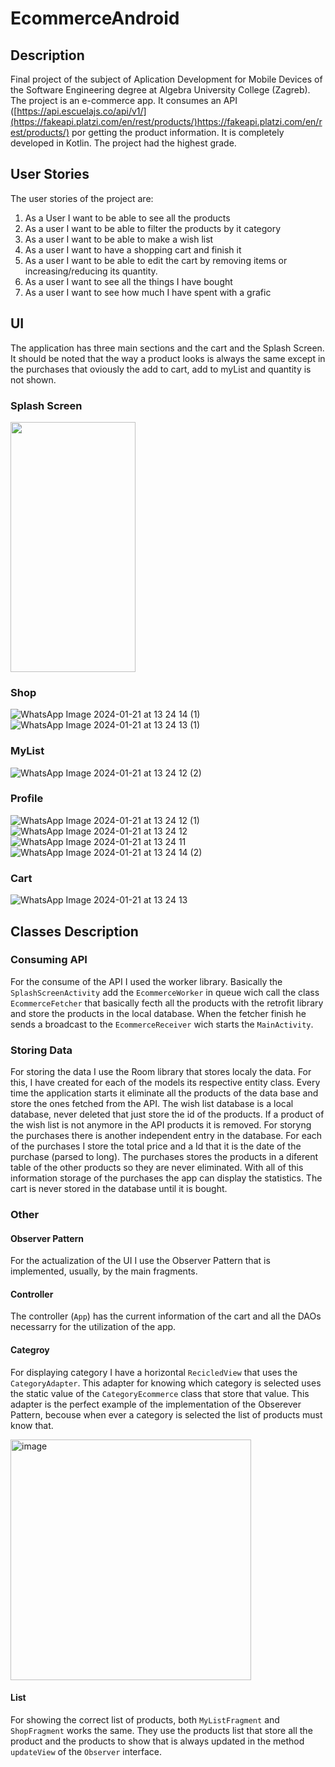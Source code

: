 # EcommerceAndroid
 
## Description

Final project of the subject of Aplication Development for Mobile Devices of the Software Engineering degree at Algebra University College (Zagreb). The project is an e-commerce app. It consumes an API ([https://api.escuelajs.co/api/v1/](https://fakeapi.platzi.com/en/rest/products/)https://fakeapi.platzi.com/en/rest/products/) por getting the product information. It is completely developed in Kotlin. The project had the highest grade.

## User Stories

The user stories of the project are: 
 1. As a User I want to be able to see all the products
 2. As a user I want to be able to filter the products by it category
 3. As a user I want to be able to make a wish list
 4. As a user I want to have a shopping cart and finish it
 5. As a user I want to be able to edit the cart by removing items or increasing/reducing its quantity.
 6. As a user I want to see all the things I have bought
 7. As a user I want to see how much I have spent with a grafic

## UI
The application has three main sections and the cart and the Splash Screen. It should be noted that the way a product looks is always the same except in the purchases that oviously the add to cart, add to myList and quantity is not shown.

### Splash Screen

<img src="https://github.com/MrCharlesSG/EcommerceAndroid/assets/94635721/2e1f459b-dede-44b6-b307-1f88f3068f62" width="200" height="400" />

### Shop

![WhatsApp Image 2024-01-21 at 13 24 14 (1)](https://github.com/MrCharlesSG/EcommerceAndroid/assets/94635721/1ae9e2a5-9af5-40ca-b997-696d0229bbbf)
![WhatsApp Image 2024-01-21 at 13 24 13 (1)](https://github.com/MrCharlesSG/EcommerceAndroid/assets/94635721/f9f2dd24-0740-422d-a61b-a485d4446019)

### MyList

![WhatsApp Image 2024-01-21 at 13 24 12 (2)](https://github.com/MrCharlesSG/EcommerceAndroid/assets/94635721/756a2afa-5036-4a4a-8bd3-f55df21c2545)


### Profile

![WhatsApp Image 2024-01-21 at 13 24 12 (1)](https://github.com/MrCharlesSG/EcommerceAndroid/assets/94635721/7e93aa22-311e-456f-8b50-ddeea54abd0a)
![WhatsApp Image 2024-01-21 at 13 24 12](https://github.com/MrCharlesSG/EcommerceAndroid/assets/94635721/79ceffe1-5399-4129-9f30-4a03ee1a9a25)
![WhatsApp Image 2024-01-21 at 13 24 11](https://github.com/MrCharlesSG/EcommerceAndroid/assets/94635721/c0dbee2f-b88f-439c-9ca3-8042b8af8444)
![WhatsApp Image 2024-01-21 at 13 24 14 (2)](https://github.com/MrCharlesSG/EcommerceAndroid/assets/94635721/18098150-6069-4190-a372-a5319e106880)


### Cart

![WhatsApp Image 2024-01-21 at 13 24 13](https://github.com/MrCharlesSG/EcommerceAndroid/assets/94635721/56af573c-eb70-4759-a30e-9890aa46564a)


## Classes Description

### Consuming API

For the consume of the API I used the worker library. Basically the `SplashScreenActivity` add the `EcommerceWorker` in queue wich call the class `EcommerceFetcher` that basically fecth all the products with the retrofit library and store the products in the local database. When the fetcher finish he sends a broadcast to the `EcommerceReceiver` wich starts the `MainActivity`. 

### Storing Data

For storing the data I use the Room library that stores localy the data. For this, I have created for each of the models its respective entity class.
Every time the application starts it eliminate all the products of the data base and store the ones fetched from the API. The wish list database is a local database, never deleted that just store the id of the products. If a product of the wish list is not anymore in the API products it is removed.
For storyng the purchases there is another independent entry in the database. For each of the purchases I store the total price and a Id that it is the date of the purchase (parsed to long). The purchases stores the products in a diferent table of the other products so they are never eliminated. With all of this information storage of the purchases the app can display the statistics.
The cart is never stored in the database until it is bought. 

### Other

#### Observer Pattern

For the actualization of the UI I use the Observer Pattern that is implemented, usually, by the main fragments. 

#### Controller

The controller (`App`) has the current information of the cart and all the DAOs necessarry for the utilization of the app.

#### Categroy

For displaying category I have a horizontal `RecicledView` that uses the `CategoryAdapter`. This adapter for knowing which category is selected  uses the static value of the `CategoryEcommerce` class that store that value. This adapter is the perfect example of the implementation of the Obserever Pattern, becouse when ever a category is selected the list of products must know that.

<img width="385" alt="image" src="https://github.com/MrCharlesSG/EcommerceAndroid/assets/94635721/00a285e5-f3b2-4d28-9d6e-2f2a838eb5e0">

#### List

For showing the correct list of products, both `MyListFragment` and `ShopFragment` works the same. They use the products list that store all the product and the products to show that is always updated in the method `updateView` of the `Observer` interface.
